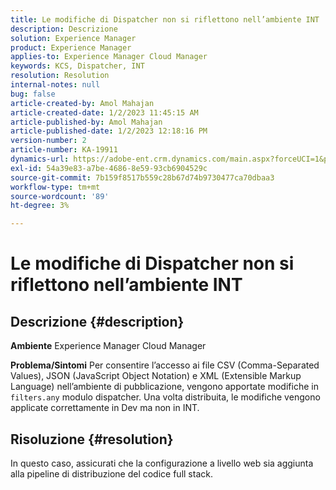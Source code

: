 ```yaml
---
title: Le modifiche di Dispatcher non si riflettono nell’ambiente INT
description: Descrizione
solution: Experience Manager
product: Experience Manager
applies-to: Experience Manager Cloud Manager
keywords: KCS, Dispatcher, INT
resolution: Resolution
internal-notes: null
bug: false
article-created-by: Amol Mahajan
article-created-date: 1/2/2023 11:45:15 AM
article-published-by: Amol Mahajan
article-published-date: 1/2/2023 12:18:16 PM
version-number: 2
article-number: KA-19911
dynamics-url: https://adobe-ent.crm.dynamics.com/main.aspx?forceUCI=1&pagetype=entityrecord&etn=knowledgearticle&id=110e60e6-928a-ed11-81ac-6045bd006ce9
exl-id: 54a39e83-a7be-4686-8e59-93cb6904529c
source-git-commit: 7b159f8517b559c28b67d74b9730477ca70dbaa3
workflow-type: tm+mt
source-wordcount: '89'
ht-degree: 3%

---
```


# Le modifiche di Dispatcher non si riflettono nell’ambiente INT

## Descrizione {#description}

<b>Ambiente</b>
Experience Manager Cloud Manager


<b>Problema/Sintomi</b>
Per consentire l’accesso ai file CSV (Comma-Separated Values), JSON (JavaScript Object Notation) e XML (Extensible Markup Language) nell’ambiente di pubblicazione, vengono apportate modifiche in `filters.any` modulo dispatcher. Una volta distribuita, le modifiche vengono applicate correttamente in Dev ma non in INT.


## Risoluzione {#resolution}

In questo caso, assicurati che la configurazione a livello web sia aggiunta alla pipeline di distribuzione del codice full stack.
